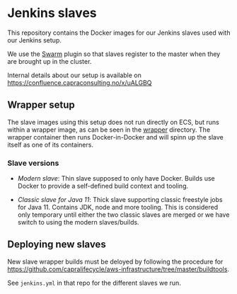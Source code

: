 # Jenkins slaves

This repository contains the Docker images for our Jenkins slaves used with
our Jenkins setup.

We use the [Swarm](https://plugins.jenkins.io/swarm/) plugin so that
slaves register to the master when they are brought up in the cluster.

Internal details about our setup is available on
https://confluence.capraconsulting.no/x/uALGBQ

## Wrapper setup

The slave images using this setup does not run directly on ECS, but runs
within a wrapper image, as can be seen in the [wrapper](./wrapper/)
directory. The wrapper container then runs Docker-in-Docker and will
spinn up the slave itself as one of its containers.

### Slave versions

* *Modern slave*: Thin slave supposed to only have Docker. Builds use Docker
  to provide a self-defined build context and tooling.

* *Classic slave for Java 11*: Thick slave supporting classic freestyle jobs
  for Java 11. Contains JDK, node and more tooling. This is considered only
  temporary until either the two classic slaves are merged or we have switch
  to using the modern slaves/builds.

## Deploying new slaves

New slave wrapper builds must be deloyed by following the procedure for
https://github.com/capralifecycle/aws-infrastructure/tree/master/buildtools.

See `jenkins.yml` in that repo for the different slaves we run.
